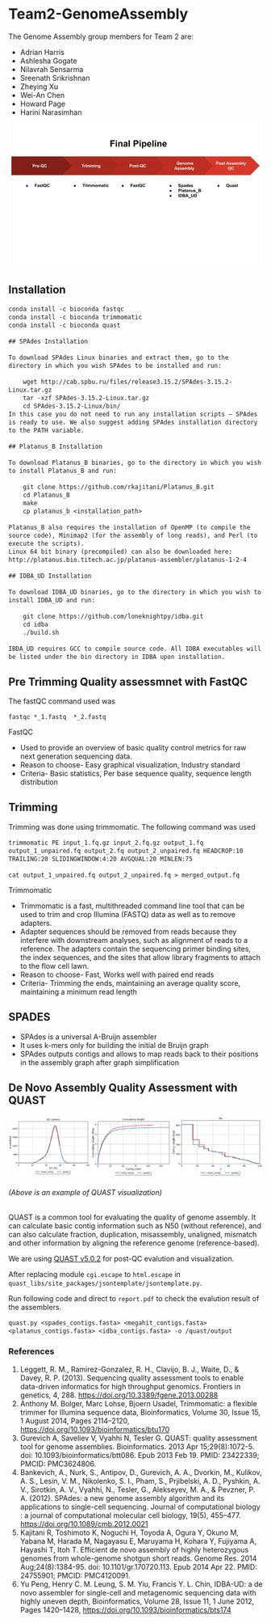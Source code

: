 # Team2-GenomeAssembly

The Genome Assembly group members for Team 2 are:
* Adrian Harris
* Ashlesha Gogate
* Nilavrah Sensarma
* Sreenath Srikrishnan
* Zheying Xu
* Wei-An Chen
* Howard Page
* Harini Narasimhan

![Screenshot](final_pipeline.jpg)

## Installation

```
conda install -c bioconda fastqc
conda install -c bioconda trimmomatic
conda install -c bioconda quast

## SPAdes Installation

To download SPAdes Linux binaries and extract them, go to the directory in which you wish SPAdes to be installed and run:

    wget http://cab.spbu.ru/files/release3.15.2/SPAdes-3.15.2-Linux.tar.gz
    tar -xzf SPAdes-3.15.2-Linux.tar.gz
    cd SPAdes-3.15.2-Linux/bin/
In this case you do not need to run any installation scripts – SPAdes is ready to use. We also suggest adding SPAdes installation directory to the PATH variable.

## Platanus_B Installation

To download Platanus_B binaries, go to the directory in which you wish to install Platanus_B and run:

    git clone https://github.com/rkajitani/Platanus_B.git
    cd Platanus_B
    make
    cp platanus_b <installation_path>

Platanus_B also requires the installation of OpenMP (to compile the source code), Minimap2 (for the assembly of long reads), and Perl (to execute the scripts).
Linux 64 bit binary (precompiled) can also be downloaded here: http://platanus.bio.titech.ac.jp/platanus-assembler/platanus-1-2-4

## IDBA_UD Installation 

To download IDBA_UD binaries, go to the directory in which you wish to install IDBA_UD and run:

    git clone https://github.com/loneknightpy/idba.git
    cd idba
    ./build.sh

IBDA_UD requires GCC to compile source code. All IDBA executables will be listed under the bin directory in IDBA upon installation. 
```
## Pre Trimming Quality assessmnet with FastQC
The fastQC command used was
```
fastqc *_1.fastq  *_2.fastq

```
FastQC <br>
* Used to provide an overview of basic quality control metrics for raw next generation sequencing data.
* Reason to choose- Easy graphical visualization, Industry standard <br>
* Criteria- Basic statistics, Per base sequence quality, sequence length distribution

## Trimming
Trimming was done using trimmomatic. The following command was used
```
trimmomatic PE input_1.fq.gz input_2.fq.gz output_1.fq output_1_unpaired.fq output_2.fq output_2_unpaired.fq HEADCROP:10 TRAILING:20 SLIDINGWINDOW:4:20 AVGQUAL:20 MINLEN:75

cat output_1_unpaired.fq output_2_unpaired.fq > merged_output.fq
```
Trimmomatic <br>
* Trimmomatic is a fast, multithreaded command line tool that can be used to trim and crop Illumina (FASTQ) data as well as to remove adapters. <br>
* Adapter sequences should be removed from reads because they interfere with downstream analyses, such as alignment of reads to a reference. The adapters contain the sequencing primer binding sites, the index sequences, and the sites that allow library fragments to attach to the flow cell lawn. <br>
* Reason to choose- Fast, Works well with paired end reads <br>
* Criteria- Trimming the ends, maintaining an average quality score, maintaining a minimum read length <br>

## SPADES
* SPAdes is a universal A-Bruijn assembler <br>
* It uses k-mers only for building the initial de Bruijn graph <br>
* SPAdes outputs contigs and allows to map reads back to their positions in the assembly graph after graph simplification


## De Novo Assembly Quality Assessment with QUAST
![plot](./QuastReport/example_quast_report.jpg)
###### (Above is an example of QUAST visualization)

QUAST is a common tool for evaluating the quality of genome assembly. It can calculate basic contig information such as N50 (without reference), and can also calculate fraction, duplication, misassembly, unaligned, mismatch and other information by aligning the reference genome (reference-based).

We are using [QUAST v5.0.2](http://quast.sourceforge.net/install.html) for post-QC evalution and visualization. 

After replacing module ```cgi.escape``` to ```html.escape``` in ``` quast_libs/site_packages/jsontemplate/jsontemplate.py ```.

Run following code and direct to ```report.pdf``` to check the evalution result of the assemblers.
```
quast.py <spades_contigs.fasta> <megahit_contigs.fasta> <platanus_contigs.fasta> <idba_contigs.fasta> -o /quast/output
```

### References
1. Leggett, R. M., Ramirez-Gonzalez, R. H., Clavijo, B. J., Waite, D., & Davey, R. P. (2013). Sequencing quality assessment tools to enable data-driven informatics for high throughput genomics. Frontiers in genetics, 4, 288. https://doi.org/10.3389/fgene.2013.00288
2. Anthony M. Bolger, Marc Lohse, Bjoern Usadel, Trimmomatic: a flexible trimmer for Illumina sequence data, Bioinformatics, Volume 30, Issue 15, 1 August 2014, Pages 2114–2120, https://doi.org/10.1093/bioinformatics/btu170
3. Gurevich A, Saveliev V, Vyahhi N, Tesler G. QUAST: quality assessment tool for genome assemblies. Bioinformatics. 2013 Apr 15;29(8):1072-5. doi: 10.1093/bioinformatics/btt086. Epub 2013 Feb 19. PMID: 23422339; PMCID: PMC3624806.
4. Bankevich, A., Nurk, S., Antipov, D., Gurevich, A. A., Dvorkin, M., Kulikov, A. S., Lesin, V. M., Nikolenko, S. I., Pham, S., Prjibelski, A. D., Pyshkin, A. V., Sirotkin, A. V., Vyahhi, N., Tesler, G., Alekseyev, M. A., & Pevzner, P. A. (2012). SPAdes: a new genome assembly algorithm and its applications to single-cell sequencing. Journal of computational biology : a journal of computational molecular cell biology, 19(5), 455–477. https://doi.org/10.1089/cmb.2012.0021
5. Kajitani R, Toshimoto K, Noguchi H, Toyoda A, Ogura Y, Okuno M, Yabana M, Harada M, Nagayasu E, Maruyama H, Kohara Y, Fujiyama A, Hayashi T, Itoh T. Efficient de novo assembly of highly heterozygous genomes from whole-genome shotgun short reads. Genome Res. 2014 Aug;24(8):1384-95. doi: 10.1101/gr.170720.113. Epub 2014 Apr 22. PMID: 24755901; PMCID: PMC4120091.
6. Yu Peng, Henry C. M. Leung, S. M. Yiu, Francis Y. L. Chin, IDBA-UD: a de novo assembler for single-cell and metagenomic sequencing data with highly uneven depth, Bioinformatics, Volume 28, Issue 11, 1 June 2012, Pages 1420–1428, https://doi.org/10.1093/bioinformatics/bts174

